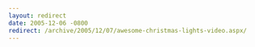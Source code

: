 ```yaml
---
layout: redirect
date: 2005-12-06 -0800
redirect: /archive/2005/12/07/awesome-christmas-lights-video.aspx/
---
```

